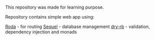 This repository was made for learning purpose.

Repository contains simple web app using:

[Roda](https://github.com/jeremyevans/roda) - for routing
[Sequel](https://github.com/jeremyevans/sequel) - database management
[dry-rb](https://github.com/dry-rb) - validation, dependency injection and monads
